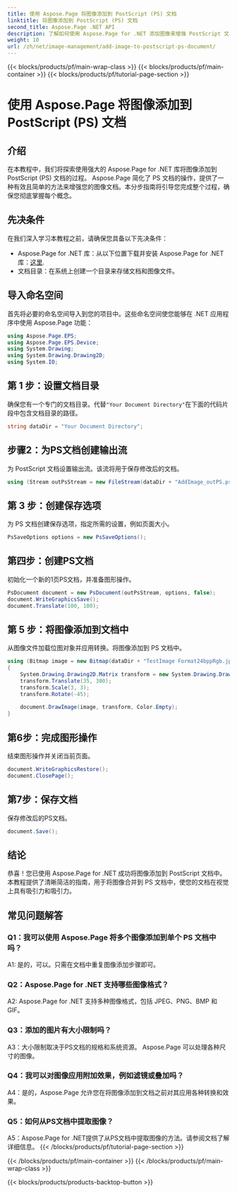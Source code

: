 ```yaml
---
title: 使用 Aspose.Page 将图像添加到 PostScript (PS) 文档
linktitle: 将图像添加到 PostScript (PS) 文档
second_title: Aspose.Page .NET API
description: 了解如何使用 Aspose.Page for .NET 添加图像来增强 PostScript 文档。请遵循我们的分步指南以获得无缝体验。
weight: 10
url: /zh/net/image-management/add-image-to-postscript-ps-document/
---
```


{{< blocks/products/pf/main-wrap-class >}}
{{< blocks/products/pf/main-container >}}
{{< blocks/products/pf/tutorial-page-section >}}

# 使用 Aspose.Page 将图像添加到 PostScript (PS) 文档

## 介绍

在本教程中，我们将探索使用强大的 Aspose.Page for .NET 库将图像添加到 PostScript (PS) 文档的过程。 Aspose.Page 简化了 PS 文档的操作，提供了一种有效且简单的方法来增强您的图像文档。本分步指南将引导您完成整个过程，确保您彻底掌握每个概念。

## 先决条件

在我们深入学习本教程之前，请确保您具备以下先决条件：

-  Aspose.Page for .NET 库：从以下位置下载并安装 Aspose.Page for .NET 库：[这里](https://releases.aspose.com/page/net/).
- 文档目录：在系统上创建一个目录来存储文档和图像文件。

## 导入命名空间

首先将必要的命名空间导入到您的项目中。这些命名空间使您能够在 .NET 应用程序中使用 Aspose.Page 功能：

```csharp
using Aspose.Page.EPS;
using Aspose.Page.EPS.Device;
using System.Drawing;
using System.Drawing.Drawing2D;
using System.IO;
```

## 第 1 步：设置文档目录

确保您有一个专门的文档目录。代替`"Your Document Directory"`在下面的代码片段中包含文档目录的路径。

```csharp
string dataDir = "Your Document Directory";
```

## 步骤2：为PS文档创建输出流

为 PostScript 文档设置输出流。该流将用于保存修改后的文档。

```csharp
using (Stream outPsStream = new FileStream(dataDir + "AddImage_outPS.ps", FileMode.Create))
```

## 第 3 步：创建保存选项

为 PS 文档创建保存选项，指定所需的设置，例如页面大小。

```csharp
PsSaveOptions options = new PsSaveOptions();
```

## 第四步：创建PS文档

初始化一个新的1页PS文档，并准备图形操作。

```csharp
PsDocument document = new PsDocument(outPsStream, options, false);
document.WriteGraphicsSave();
document.Translate(100, 100);
```

## 第 5 步：将图像添加到文档中

从图像文件加载位图对象并应用转换。将图像添加到 PS 文档中。

```csharp
using (Bitmap image = new Bitmap(dataDir + "TestImage Format24bppRgb.jpg"))
{
    System.Drawing.Drawing2D.Matrix transform = new System.Drawing.Drawing2D.Matrix();
    transform.Translate(35, 300);
    transform.Scale(3, 3);
    transform.Rotate(-45);
    
    document.DrawImage(image, transform, Color.Empty);
}
```

## 第6步：完成图形操作

结束图形操作并关闭当前页面。

```csharp
document.WriteGraphicsRestore();
document.ClosePage();
```

## 第7步：保存文档

保存修改后的PS文档。

```csharp
document.Save();
```

## 结论

恭喜！您已使用 Aspose.Page for .NET 成功将图像添加到 PostScript 文档中。本教程提供了清晰简洁的指南，用于将图像合并到 PS 文档中，使您的文档在视觉上具有吸引力和吸引力。

## 常见问题解答

### Q1：我可以使用 Aspose.Page 将多个图像添加到单个 PS 文档中吗？

A1: 是的，可以。只需在文档中重复图像添加步骤即可。

### Q2：Aspose.Page for .NET 支持哪些图像格式？

A2: Aspose.Page for .NET 支持多种图像格式，包括 JPEG、PNG、BMP 和 GIF。

### Q3：添加的图片有大小限制吗？

A3：大小限制取决于PS文档的规格和系统资源。 Aspose.Page 可以处理各种尺寸的图像。

### Q4：我可以对图像应用附加效果，例如滤镜或叠加吗？

A4：是的，Aspose.Page 允许您在将图像添加到文档之前对其应用各种转换和效果。

### Q5：如何从PS文档中提取图像？

A5：Aspose.Page for .NET提供了从PS文档中提取图像的方法。请参阅文档了解详细信息。
{{< /blocks/products/pf/tutorial-page-section >}}

{{< /blocks/products/pf/main-container >}}
{{< /blocks/products/pf/main-wrap-class >}}

{{< blocks/products/products-backtop-button >}}

